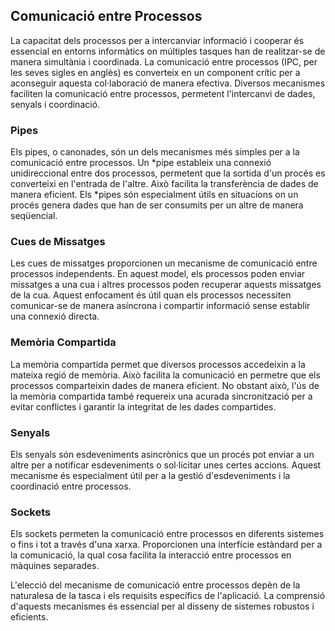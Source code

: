 ## Comunicació entre Processos

La capacitat dels processos per a intercanviar informació i cooperar és essencial en entorns informàtics on múltiples tasques han de realitzar-se de manera simultània i coordinada. La comunicació entre processos (IPC, per les seves sigles en anglès) es converteix en un component crític per a aconseguir aquesta col·laboració de manera efectiva. Diversos mecanismes faciliten la comunicació entre processos, permetent l'intercanvi de dades, senyals i coordinació.

### Pipes

Els pipes, o canonades, són un dels mecanismes més simples per a la comunicació entre processos. Un *pipe estableix una connexió unidireccional entre dos processos, permetent que la sortida d'un procés es converteixi en l'entrada de l'altre. Això facilita la transferència de dades de manera eficient. Els *pipes són especialment útils en situacions on un procés genera dades que han de ser consumits per un altre de manera seqüencial.

### Cues de Missatges

Les cues de missatges proporcionen un mecanisme de comunicació entre processos independents. En aquest model, els processos poden enviar missatges a una cua i altres processos poden recuperar aquests missatges de la cua. Aquest enfocament és útil quan els processos necessiten comunicar-se de manera asíncrona i compartir informació sense establir una connexió directa.

### Memòria Compartida

La memòria compartida permet que diversos processos accedeixin a la mateixa regió de memòria. Això facilita la comunicació en permetre que els processos comparteixin dades de manera eficient. No obstant això, l'ús de la memòria compartida també requereix una acurada sincronització per a evitar conflictes i garantir la integritat de les dades compartides.

### Senyals

Els senyals són esdeveniments asincrònics que un procés pot enviar a un altre per a notificar esdeveniments o sol·licitar unes certes accions. Aquest mecanisme és especialment útil per a la gestió d'esdeveniments i la coordinació entre processos.

### Sockets

Els sockets permeten la comunicació entre processos en diferents sistemes o fins i tot a través d'una xarxa. Proporcionen una interfície estàndard per a la comunicació, la qual cosa facilita la interacció entre processos en màquines separades.

L'elecció del mecanisme de comunicació entre processos depèn de la naturalesa de la tasca i els requisits específics de l'aplicació. La comprensió d'aquests mecanismes és essencial per al disseny de sistemes robustos i eficients.